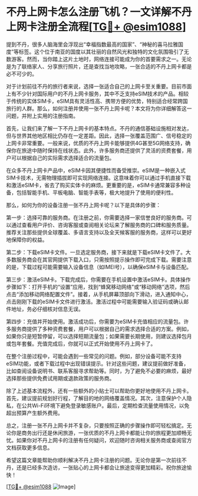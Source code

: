 # 不丹上网卡怎么注册飞机？一文详解不丹上网卡注册全流程[[TG💪+ @esim1088](https://t.me/s/esim1088)]

提到不丹，很多人脑海里会浮现出“幸福指数最高的国家”、“神秘的喜马拉雅国度”等标签。这个位于南亚的国度以其壮丽的自然风光和独特的文化氛围吸引了无数游客。然而，当你踏上这片土地时，网络连接可能成为你的首要需求之一。无论是为了联络家人、分享旅行照片，还是查找当地攻略，一张合适的不丹上网卡都是必不可少的。

对于计划前往不丹的旅行者来说，选择一张适合自己的上网卡至关重要。目前市面上有不少针对国际用户的不丹上网卡服务，其中不乏支持eSIM技术的产品。相较于传统的实体SIM卡，eSIM具有灵活性高、携带方便的优势，特别适合经常跨国旅行的人群。那么，如何注册并使用一张不丹上网卡呢？本文将为你详细解答这一问题，并附上实用的注册指南。

首先，让我们来了解一下不丹上网卡的基本特点。不丹的通信基础设施相对发达，但与世界其他地区相比仍存在一定差距。因此，选择一张覆盖范围广、信号稳定的上网卡非常重要。一般来说，优质的不丹上网卡能够提供4G甚至5G网络支持，确保你在旅途中随时保持在线状态。此外，许多服务商还提供了灵活的资费套餐，用户可以根据自己的实际需求选择适合的流量包。

在众多不丹上网卡产品中，eSIM卡因其便捷性而备受推崇。eSIM是一种嵌入式SIM卡技术，无需物理插拔即可实现网络连接。这意味着你可以通过手机直接下载和激活eSIM卡，省去了购买实体卡的麻烦。更重要的是，eSIM卡通常兼容多种设备，包括智能手机、平板电脑、智能手表等，极大地提升了使用的便利性。

那么，如何为你的设备注册一张不丹上网卡呢？以下是具体的步骤：

第一步：选择可靠的服务商。在注册之前，你需要选择一家信誉良好的服务商。可以通过查看用户评价、咨询客服或查阅相关论坛来了解服务商的口碑和服务质量。推荐关注那些提供全球覆盖、多语言支持以及全天候客服的服务商，这样可以更好地保障你的权益。

第二步：下载eSIM卡文件。一旦选定服务商，接下来就是下载eSIM卡文件了。大多数服务商会在其官网提供下载入口，只需按照提示操作即可完成下载。需要注意的是，下载过程可能需要输入设备信息（如IMEI号），以确保eSIM卡与设备匹配。

第三步：激活eSIM卡。下载完成后，你需要在手机设置中激活eSIM卡。具体操作步骤如下：打开手机的“设置”应用，找到“蜂窝移动网络”或“移动网络”选项，然后点击“添加移动网络配置文件”。接着，从手机屏幕顶部向下滑动，进入通知中心，点击刚刚下载的eSIM卡文件进行激活。激活过程中可能需要输入验证码或确认邮件地址，务必仔细核对信息无误。

第四步：充值并开始使用。激活成功后，你需要为eSIM卡充值相应的流量包。许多服务商提供了多种资费套餐，用户可以根据自己的需求选择合适的方案。例如，如果你只是短暂停留，可以选择短期流量包；如果需要长期使用，则建议选择包月或包年套餐。充值完成后，你就可以正式开始使用不丹上网卡了。

在整个注册过程中，可能会遇到一些常见的问题。例如，部分设备可能不支持eSIM功能，或者下载过程中出现错误提示。针对这些问题，建议提前做好准备，比如查阅设备说明书、联系客服寻求帮助等。同时，为了避免不必要的麻烦，最好选择那些提供免费试用期或退款政策的服务商。

除了上述基本流程外，还有一些额外的小贴士可以帮助你更好地使用不丹上网卡。首先，建议提前规划好行程，了解目的地的网络覆盖情况。其次，注意保护个人隐私，在公共Wi-Fi环境下避免登录敏感账户。最后，定期检查流量使用情况，以免超出预算产生额外费用。

总之，注册一张不丹上网卡并不复杂，只要按照正确的步骤操作即可轻松搞定。无论你是商务出行还是休闲旅游，一张优质的不丹上网卡都能让你的旅程更加顺畅无忧。如果你对不丹上网卡的注册有任何疑问，欢迎随时咨询相关服务商或查阅官方文档获取更多信息。

希望这篇文章能帮助你顺利解决不丹上网卡注册的问题。无论你是第一次前往不丹，还是已经多次造访，一张贴心的上网卡都会让旅途变得更加精彩。祝你旅途愉快！

[[TG💪+ @esim1088](https://t.me/s/esim1088) ![Image](https://i.postimg.cc/4NQfJmqS/Snipaste-2025-05-13-00-14-12.png)]